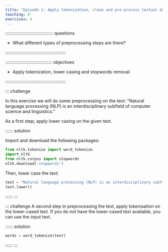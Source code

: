 ```yaml
---
title: "Episode 1: Apply tokenization, clean and pre-process textual data"
teaching: 0
exercises: 4
---
```


:::::::::::::::::::::::::::::::::::::: questions

- What different types of preprocessing steps are there?

::::::::::::::::::::::::::::::::::::::::::::::::

::::::::::::::::::::::::::::::::::::: objectives

- Apply tokenization, lower-casing and stopwords removal

::::::::::::::::::::::::::::::::::::::::::::::::

::: challenge

In this exercise we will do some preprocessing on the text: 
"Natural language processing (NLP) is an interdisciplinary subfield of computer science and linguistics."

As a first step; apply lower casing on the given text.

:::::: solution

Import and download the following packages:
```python
from nltk.tokenize import word_tokenize
import nltk
from nltk.corpus import stopwords
nltk.download('stopwords')
```
Then, lower case the text:

```python
text = "Natural language processing (NLP) is an interdisciplinary subfield of computer science and linguistics."
text.lower()
```
::::::
:::

::: challenge
A second step in preprocessing the text, apply tokenisation on the lower-cased text.
If you do not have the lower-cased text available, you can use the input text.

:::::: solution

```python
words = word_tokenize(text)
```
::::::
:::
